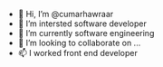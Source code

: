 - 👋 Hi, I’m @cumarhawraar
- 👀 I’m intersted software developer
- 🌱 I’m currently software engineering
- 💞️ I’m looking to collaborate on ...
- 📫 I worked front end developer 

<!---
cumarhawraar/cumarhawraar is a ✨ special ✨ repository because its cumarhawraar (this file) appears on your GitHub profile.
You can click the Preview link to take a look at your changes.
--->
